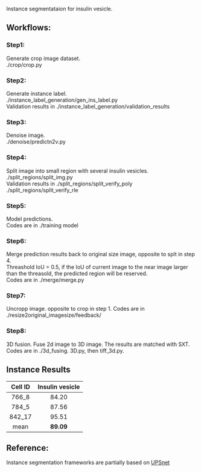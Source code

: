 Instance segmentataion for insulin vesicle.   

## Workflows:  

### Step1:  
Generate crop image dataset.  
./crop/crop.py  
  
### Step2:  
Generate instance label.  
./instance_label_generation/gen_ins_label.py  
Validation results in ./instance_label_generation/validation_results    

### Step3:  
Denoise image.  
./denoise/predictn2v.py  

### Step4:  
Split image into small region with several insulin vesicles.  
./split_regions/split_img.py  
Validation results in ./split_regions/split_verify_poly  
./split_regions/split_verify_rle  

### Step5: 
Model predictions.  
Codes are in ./training model  

### Step6:
Merge prediction results back to original size image, opposite to splt in step 4.    
Threashold IoU = 0.5, if the IoU of current image to the near image larger than the threasold, the predicted region will be reserved.  
Codes are in ./merge/merge.py  


### Step7:
Uncropp image. opposite to crop in step 1. 
Codes are in ./resize2original_imagesize/feedback/


### Step8: 
3D fusion. Fuse 2d image to 3D image. The results are matched with SXT.
Codes are in ./3d_fusing. 3D.py, then tiff_3d.py.

## Instance Results
| Cell ID | Insulin vesicle |
|:---------------------:|:---------------------------:|
| 766_8 | 84.20|
| 784_5 | 87.56|
| 842_17 | 95.51||
| mean | **89.09** |



## Reference:
Instance segmentation frameworks are partially based on [UPSnet](https://github.com/charlotte12l/UPSNet)



